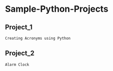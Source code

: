 # Sample-Python-Projects

## Project_1
```
Creating Acronyms using Python
```
## Project_2
```
Alarm Clock
```
